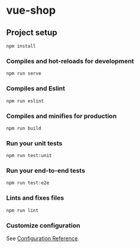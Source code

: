 # vue-shop

## Project setup
```
npm install
```

### Compiles and hot-reloads for development
```
npm run serve
```

### Compiles and Eslint
```
npm run eslint
```

### Compiles and minifies for production
```
npm run build
```

### Run your unit tests
```
npm run test:unit
```

### Run your end-to-end tests
```
npm run test:e2e
```

### Lints and fixes files
```
npm run lint
```

### Customize configuration
See [Configuration Reference](https://cli.vuejs.org/config/).
